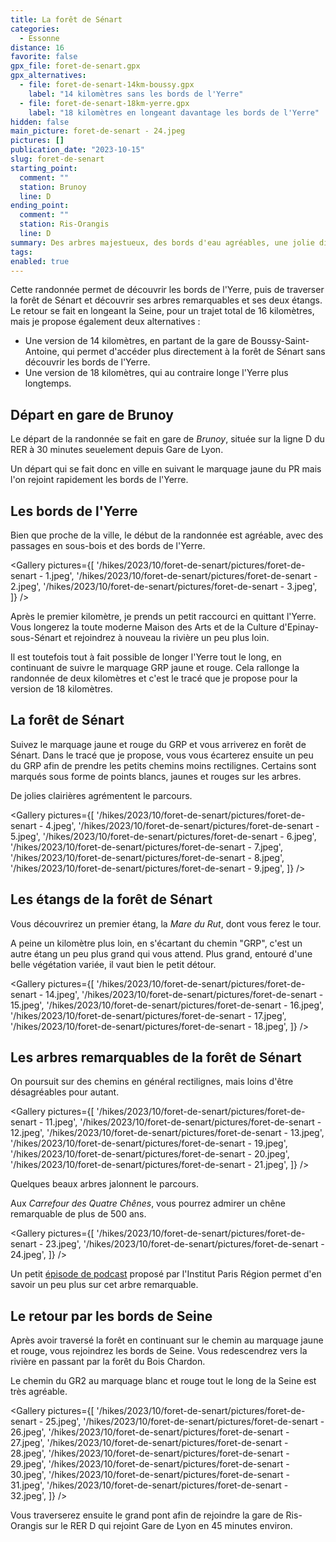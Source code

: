 ```yaml
---
title: La forêt de Sénart
categories:
  - Essonne
distance: 16
favorite: false
gpx_file: foret-de-senart.gpx
gpx_alternatives:
  - file: foret-de-senart-14km-boussy.gpx
    label: "14 kilomètres sans les bords de l'Yerre"
  - file: foret-de-senart-18km-yerre.gpx
    label: "18 kilomètres en longeant davantage les bords de l'Yerre"
hidden: false
main_picture: foret-de-senart - 24.jpeg
pictures: []
publication_date: "2023-10-15"
slug: foret-de-senart
starting_point:
  comment: ""
  station: Brunoy
  line: D
ending_point:
  comment: ""
  station: Ris-Orangis
  line: D
summary: Des arbres majestueux, des bords d'eau agréables, une jolie diversité des espèces en forêt… quel joli programme pour cette randonnée de 16 kilomètres en forêt de Sénart ! Je propose également des alternatives de 14 kilomètres et 18 kilomètres.
tags:
enabled: true
---
```


Cette randonnée permet de découvrir les bords de l'Yerre, puis de traverser la forêt de Sénart et découvrir ses arbres remarquables et ses deux étangs. Le retour se fait en longeant la Seine, pour un trajet total de 16 kilomètres, mais je propose également deux alternatives :

- Une version de 14 kilomètres, en partant de la gare de Boussy-Saint-Antoine, qui permet d'accéder plus directement à la forêt de Sénart sans découvrir les bords de l'Yerre.
- Une version de 18 kilomètres, qui au contraire longe l'Yerre plus longtemps.

## Départ en gare de Brunoy

Le départ de la randonnée se fait en gare de _Brunoy_, située sur la ligne D du RER à 30 minutes seuelement depuis Gare de Lyon.

Un départ qui se fait donc en ville en suivant le marquage jaune du PR mais l'on rejoint rapidement les bords de l'Yerre.

## Les bords de l'Yerre

Bien que proche de la ville, le début de la randonnée est agréable, avec des passages en sous-bois et des bords de l'Yerre.

<Gallery pictures={[
'/hikes/2023/10/foret-de-senart/pictures/foret-de-senart - 1.jpeg',
'/hikes/2023/10/foret-de-senart/pictures/foret-de-senart - 2.jpeg',
'/hikes/2023/10/foret-de-senart/pictures/foret-de-senart - 3.jpeg',
]} />

Après le premier kilomètre, je prends un petit raccourci en quittant l'Yerre. Vous longerez la toute moderne Maison des Arts et de la Culture d'Epinay-sous-Sénart et rejoindrez à nouveau la rivière un peu plus loin.

Il est toutefois tout à fait possible de longer l'Yerre tout le long, en continuant de suivre le marquage GRP jaune et rouge. Cela rallonge la randonnée de deux kilomètres et c'est le tracé que je propose pour la version de 18 kilomètres.

## La forêt de Sénart

Suivez le marquage jaune et rouge du GRP et vous arriverez en forêt de Sénart.
Dans le tracé que je propose, vous vous écarterez ensuite un peu du GRP afin de prendre les petits chemins moins rectilignes. Certains sont marqués sous forme de points blancs, jaunes et rouges sur les arbres.

De jolies clairières agrémentent le parcours.

<Gallery pictures={[
'/hikes/2023/10/foret-de-senart/pictures/foret-de-senart - 4.jpeg',
'/hikes/2023/10/foret-de-senart/pictures/foret-de-senart - 5.jpeg',
'/hikes/2023/10/foret-de-senart/pictures/foret-de-senart - 6.jpeg',
'/hikes/2023/10/foret-de-senart/pictures/foret-de-senart - 7.jpeg',
'/hikes/2023/10/foret-de-senart/pictures/foret-de-senart - 8.jpeg',
'/hikes/2023/10/foret-de-senart/pictures/foret-de-senart - 9.jpeg',
]} />

## Les étangs de la forêt de Sénart

Vous découvrirez un premier étang, la _Mare du Rut_, dont vous ferez le tour.

<Picture
  src="/hikes/2023/10/foret-de-senart/pictures/foret-de-senart - 10.jpeg"
  caption="La Mare du Rut"
/>

A peine un kilomètre plus loin, en s'écartant du chemin "GRP", c'est un autre étang un peu plus grand qui vous attend. Plus grand, entouré d'une belle végétation variée, il vaut bien le petit détour.

<Gallery pictures={[
'/hikes/2023/10/foret-de-senart/pictures/foret-de-senart - 14.jpeg',
'/hikes/2023/10/foret-de-senart/pictures/foret-de-senart - 15.jpeg',
'/hikes/2023/10/foret-de-senart/pictures/foret-de-senart - 16.jpeg',
'/hikes/2023/10/foret-de-senart/pictures/foret-de-senart - 17.jpeg',
'/hikes/2023/10/foret-de-senart/pictures/foret-de-senart - 18.jpeg',
]} />

## Les arbres remarquables de la forêt de Sénart

On poursuit sur des chemins en général rectilignes, mais loins d'être désagréables pour autant.

<Gallery pictures={[
'/hikes/2023/10/foret-de-senart/pictures/foret-de-senart - 11.jpeg',
'/hikes/2023/10/foret-de-senart/pictures/foret-de-senart - 12.jpeg',
'/hikes/2023/10/foret-de-senart/pictures/foret-de-senart - 13.jpeg',
'/hikes/2023/10/foret-de-senart/pictures/foret-de-senart - 19.jpeg',
'/hikes/2023/10/foret-de-senart/pictures/foret-de-senart - 20.jpeg',
'/hikes/2023/10/foret-de-senart/pictures/foret-de-senart - 21.jpeg',
]} />

Quelques beaux arbres jalonnent le parcours.

<Picture
  src="/hikes/2023/10/foret-de-senart/pictures/foret-de-senart - 22.jpeg"
/>

Aux _Carrefour des Quatre Chênes_, vous pourrez admirer un chêne remarquable de plus de 500 ans.

<Gallery pictures={[
'/hikes/2023/10/foret-de-senart/pictures/foret-de-senart - 23.jpeg',
'/hikes/2023/10/foret-de-senart/pictures/foret-de-senart - 24.jpeg',
]} />

Un petit [épisode de podcast](https://soundcloud.com/institutparisregion/le-chene-de-500-ans-de-la) proposé par l'Institut Paris Région permet d'en savoir un peu plus sur cet arbre remarquable.

## Le retour par les bords de Seine

Après avoir traversé la forêt en continuant sur le chemin au marquage jaune et rouge, vous rejoindrez les bords de Seine. Vous redescendrez vers la rivière en passant par la forêt du Bois Chardon.

Le chemin du GR2 au marquage blanc et rouge tout le long de la Seine est très agréable.

<Gallery pictures={[
'/hikes/2023/10/foret-de-senart/pictures/foret-de-senart - 25.jpeg',
'/hikes/2023/10/foret-de-senart/pictures/foret-de-senart - 26.jpeg',
'/hikes/2023/10/foret-de-senart/pictures/foret-de-senart - 27.jpeg',
'/hikes/2023/10/foret-de-senart/pictures/foret-de-senart - 28.jpeg',
'/hikes/2023/10/foret-de-senart/pictures/foret-de-senart - 29.jpeg',
'/hikes/2023/10/foret-de-senart/pictures/foret-de-senart - 30.jpeg',
'/hikes/2023/10/foret-de-senart/pictures/foret-de-senart - 31.jpeg',
'/hikes/2023/10/foret-de-senart/pictures/foret-de-senart - 32.jpeg',
]} />

Vous traverserez ensuite le grand pont afin de rejoindre la gare de Ris-Orangis sur le RER D qui rejoint Gare de Lyon en 45 minutes environ.

<Picture
  src="/hikes/2023/10/foret-de-senart/pictures/foret-de-senart - 33.jpeg"
  caption="Traversée de la Seine pour rejoindre la gare de Ris-Orangis"
/>
